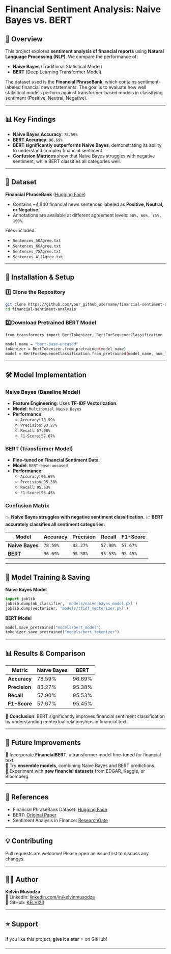 # Financial Sentiment Analysis: Naive Bayes vs. BERT

## 📌 Overview
This project explores **sentiment analysis of financial reports** using **Natural Language Processing (NLP)**. We compare the performance of:
- **Naive Bayes** (Traditional Statistical Model)
- **BERT** (Deep Learning Transformer Model)

The dataset used is the **Financial PhraseBank**, which contains sentiment-labeled financial news statements. The goal is to evaluate how well statistical models perform against transformer-based models in classifying sentiment (Positive, Neutral, Negative).

---

## 📊 Key Findings
- **Naive Bayes Accuracy**: `78.59%`
- **BERT Accuracy**: `96.69%`
- **BERT significantly outperforms Naive Bayes**, demonstrating its ability to understand complex financial sentiment.
- **Confusion Matrices** show that Naive Bayes struggles with negative sentiment, while BERT classifies all categories well.

---

## 📂 Dataset
**Financial PhraseBank** ([Hugging Face](https://huggingface.co/datasets/takala/financial_phrasebank))
- Contains ~4,840 financial news sentences labeled as **Positive, Neutral, or Negative**.
- Annotations are available at different agreement levels: `50%, 66%, 75%, 100%`.

Files included:
- `Sentences_50Agree.txt`
- `Sentences_66Agree.txt`
- `Sentences_75Agree.txt`
- `Sentences_AllAgree.txt`

---

## 🚀 Installation & Setup
### **1️⃣ Clone the Repository**
```bash
git clone https://github.com/your_github_username/financial-sentiment-analysis.git
cd financial-sentiment-analysis
```
### **2️⃣Download Pretrained BERT Model**
```bash
from transformers import BertTokenizer, BertForSequenceClassification

model_name = "bert-base-uncased"
tokenizer = BertTokenizer.from_pretrained(model_name)
model = BertForSequenceClassification.from_pretrained(model_name, num_labels=3)
```
---

## 🛠 Model Implementation

### **Naive Bayes (Baseline Model)**
- **Feature Engineering**: Uses **TF-IDF Vectorization**.
- **Model**: `Multinomial Naive Bayes`
- **Performance**:
  - `Accuracy`: `78.59%`
  - `Precision`: `83.27%`
  - `Recall`: `57.90%`
  - `F1-Score`: `57.67%`

### **BERT (Transformer Model)**
- **Fine-tuned on Financial Sentiment Data**.
- **Model**: `BERT-base-uncased`
- **Performance**:
  - `Accuracy`: `96.69%`
  - `Precision`: `95.38%`
  - `Recall`: `95.53%`
  - `F1-Score`: `95.45%`

### **Confusion Matrix**
📉 **Naive Bayes struggles with negative sentiment classification.**
📈 **BERT accurately classifies all sentiment categories.**

| Model | Accuracy | Precision | Recall | F1-Score |
|--------|----------|------------|---------|-----------|
| **Naive Bayes** | `78.59%` | `83.27%` | `57.90%` | `57.67%` |
| **BERT** | `96.69%` | `95.38%` | `95.53%` | `95.45%` |

---

## 🔄 Model Training & Saving
**Naive Bayes Model**
```python
import joblib
joblib.dump(nb_classifier, 'models/naive_bayes_model.pkl')
joblib.dump(vectorizer, 'models/tfidf_vectorizer.pkl')
```

**BERT Model**
```python
model.save_pretrained("models/bert_model")
tokenizer.save_pretrained("models/bert_tokenizer")
```

---

## 📊 Results & Comparison

| Metric | Naïve Bayes | BERT |
|-------------|------------|--------|
| **Accuracy** | 78.59% | 96.69% |
| **Precision** | 83.27% | 95.38% |
| **Recall** | 57.90% | 95.53% |
| **F1-Score** | 57.67% | 95.45% |

📢 **Conclusion**: BERT significantly improves financial sentiment classification by understanding contextual relationships in financial text.

---

## 📜 Future Improvements
🔹 Incorporate **FinancialBERT**, a transformer model fine-tuned for financial text.  
🔹 Try **ensemble models**, combining Naive Bayes and BERT predictions.  
🔹 Experiment with **new financial datasets** from EDGAR, Kaggle, or Bloomberg.  

---

## 📎 References
- Financial PhraseBank Dataset: [Hugging Face](https://huggingface.co/datasets/takala/financial_phrasebank)
- BERT: [Original Paper](https://arxiv.org/abs/1810.04805)
- Sentiment Analysis in Finance: [ResearchGate](https://www.researchgate.net/publication/358284785_FinancialBERT_-_A_Pretrained_Language_Model_for_Financial_Text_Mining)

---

## 💡 Contributing
Pull requests are welcome! Please open an issue first to discuss any changes.

---

## 👨‍💻 Author
**Kelvin Musodza**  
🔗 LinkedIn: [linkedin.com/in/kelvinmusodza](https://linkedin.com/in/kelvinmusodza)  
🐙 GitHub: [KELVI23](https://github.com/KELVI23)  

---

## ⭐ Support
If you like this project, **give it a star** ⭐ on GitHub!


---
